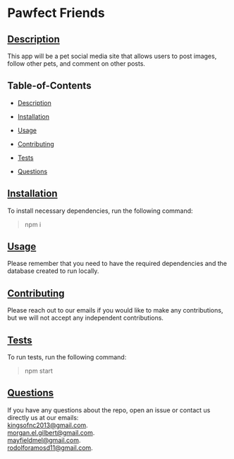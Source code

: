 # Pawfect Friends

## [Description](#table-of-contents)

This app will be a pet social media site that allows users to post images, follow other pets, and comment on other posts.

## Table-of-Contents

- [Description](#description)
- [Installation](#installation)
- [Usage](#usage)

- [Contributing](#contribute)
- [Tests](#tests)
- [Questions](#questions)

## [Installation](#table-of-contents)

To install necessary dependencies, run the following command:<br>

> npm i

## [Usage](#table-of-contents)

Please remember that you need to have the required dependencies and the database created to run locally.

## [Contributing](#table-of-contents)

Please reach out to our emails if you would like to make any contributions, but we will not accept any independent contributions.

## [Tests](#table-of-contents)

To run tests, run the following command:<br>

> npm start

## [Questions](#table-of-contents)

If you have any questions about the repo, open an issue or contact us directly us at our emails: <br>
[kingsofnc2013@gmail.com](mailto:kingsofnc2013@gmail.com). <br>
[morgan.el.gilbert@gmail.com](mailto:morgan.el.gilbert@gmail.com). <br>
[mayfieldmel@gmail.com](mailto:mayfieldmel@gmail.com). <br>
[rodolforamosd11@gmail.com](mailto:rodolforamosd11@gmail.com). <br>
